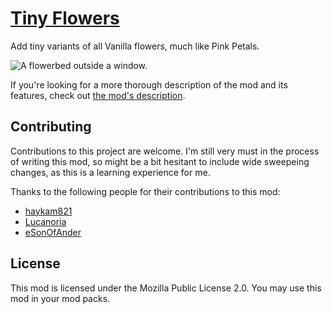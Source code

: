 # [Tiny Flowers](https://secretonline.co/mods/tiny-flowers)

Add tiny variants of all Vanilla flowers, much like Pink Petals.

![A flowerbed outside a window.](https://cdn.modrinth.com/data/S0Lqneqb/images/2c5785e8cafdd0e74ab54e612d8b070497f54eb4.png)

If you're looking for a more thorough description of the mod and its features, check out [the mod's description](./MODRINTH.md).

## Contributing

Contributions to this project are welcome. I'm still very must in the process of writing this mod, so might be a bit hesitant to include wide sweepeing changes, as this is a learning experience for me.

Thanks to the following people for their contributions to this mod:

- [haykam821](https://github.com/haykam821)
- [Lucanoria](https://github.com/Lucanoria)
- [eSonOfAnder](https://github.com/eSonOfAnder)

## License

This mod is licensed under the Mozilla Public License 2.0. You may use this mod in your mod packs.
